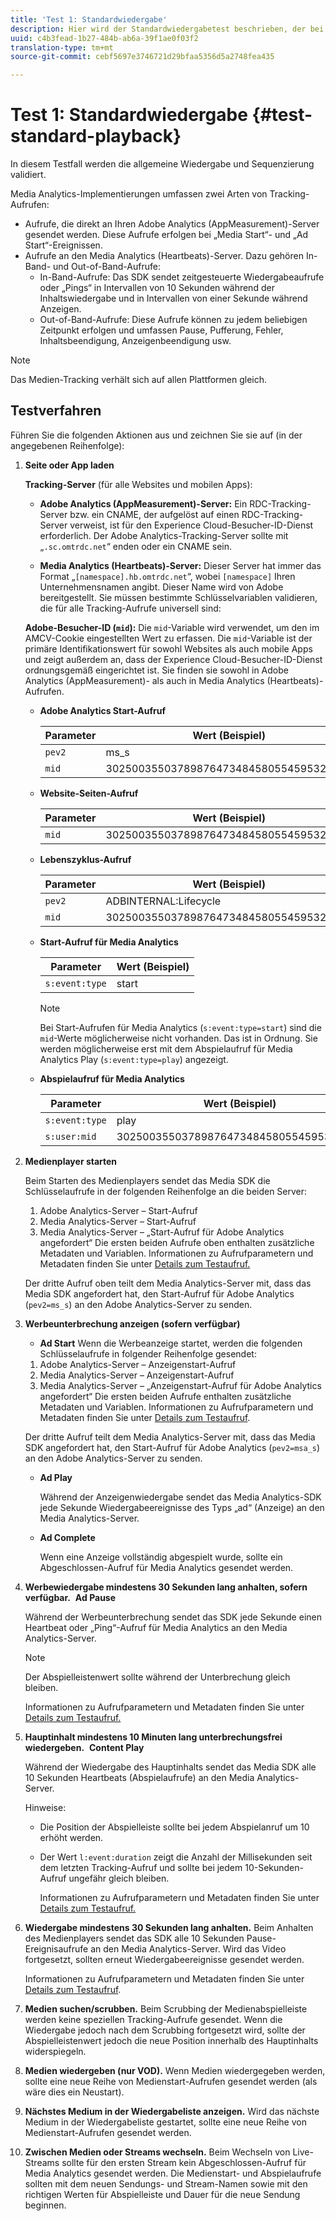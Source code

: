 ```yaml
---
title: 'Test 1: Standardwiedergabe'
description: Hier wird der Standardwiedergabetest beschrieben, der bei der Validierung verwendet wird.
uuid: c4b3fead-1b27-484b-ab6a-39f1ae0f03f2
translation-type: tm+mt
source-git-commit: cebf5697e3746721d29bfaa5356d5a2748fea435

---
```



# Test 1: Standardwiedergabe {#test-standard-playback}

In diesem Testfall werden die allgemeine Wiedergabe und Sequenzierung validiert.

Media Analytics-Implementierungen umfassen zwei Arten von Tracking-Aufrufen:
* Aufrufe, die direkt an Ihren Adobe Analytics (AppMeasurement)-Server gesendet werden. Diese Aufrufe erfolgen bei „Media Start“- und „Ad Start“-Ereignissen.
* Aufrufe an den Media Analytics (Heartbeats)-Server. Dazu gehören In-Band- und Out-of-Band-Aufrufe:
   * In-Band-Aufrufe: Das SDK sendet zeitgesteuerte Wiedergabeaufrufe oder „Pings“ in Intervallen von 10 Sekunden während der Inhaltswiedergabe und in Intervallen von einer Sekunde während Anzeigen.
   * Out-of-Band-Aufrufe: Diese Aufrufe können zu jedem beliebigen Zeitpunkt erfolgen und umfassen Pause, Pufferung, Fehler, Inhaltsbeendigung, Anzeigenbeendigung usw.

>[!NOTE]
>Das Medien-Tracking verhält sich auf allen Plattformen gleich.

## Testverfahren

Führen Sie die folgenden Aktionen aus und zeichnen Sie sie auf (in der angegebenen Reihenfolge):

1. **Seite oder App laden**

   **Tracking-Server** (für alle Websites und mobilen Apps):

   * **Adobe Analytics (AppMeasurement)-Server:** Ein RDC-Tracking-Server bzw. ein CNAME, der aufgelöst auf einen RDC-Tracking-Server verweist, ist für den Experience Cloud-Besucher-ID-Dienst erforderlich. Der Adobe Analytics-Tracking-Server sollte mit „`.sc.omtrdc.net`“ enden oder ein CNAME sein.

   * **Media Analytics (Heartbeats)-Server:** Dieser Server hat immer das Format „`[namespace].hb.omtrdc.net`“, wobei `[namespace]` Ihren Unternehmensnamen angibt. Dieser Name wird von Adobe bereitgestellt.
   Sie müssen bestimmte Schlüsselvariablen validieren, die für alle Tracking-Aufrufe universell sind:

   **Adobe-Besucher-ID (`mid`):** Die `mid`-Variable wird verwendet, um den im AMCV-Cookie eingestellten Wert zu erfassen. Die `mid`-Variable ist der primäre Identifikationswert für sowohl Websites als auch mobile Apps und zeigt außerdem an, dass der Experience Cloud-Besucher-ID-Dienst ordnungsgemäß eingerichtet ist. Sie finden sie sowohl in Adobe Analytics (AppMeasurement)- als auch in Media Analytics (Heartbeats)-Aufrufen.

   * **Adobe Analytics Start-Aufruf**

      | Parameter | Wert (Beispiel) |
      |---|---|
      | `pev2` | ms_s |
      | `mid` | 30250035503789876473484580554595324209 |

   * **Website-Seiten-Aufruf**

      | Parameter | Wert (Beispiel) |
      |---|---|
      | `mid` | 30250035503789876473484580554595324209 |

   * **Lebenszyklus-Aufruf**

      | Parameter | Wert (Beispiel) |
      |---|---|
      | `pev2` | ADBINTERNAL:Lifecycle |
      | `mid` | 30250035503789876473484580554595324209 |

   * **Start-Aufruf für Media Analytics**

      | Parameter | Wert (Beispiel) |
      |---|---|
      | `s:event:type` | start |

      >[!NOTE]
      >
      >Bei Start-Aufrufen für Media Analytics (`s:event:type=start`) sind die `mid`-Werte möglicherweise nicht vorhanden. Das ist in Ordnung. Sie werden möglicherweise erst mit dem Abspielaufruf für Media Analytics Play (`s:event:type=play`) angezeigt.

   * **Abspielaufruf für Media Analytics**

      | Parameter | Wert (Beispiel) |
      |---|---|
      | `s:event:type` | play |
      | `s:user:mid` | 30250035503789876473484580554595324209 |


1. **Medienplayer starten**

   Beim Starten des Medienplayers sendet das Media SDK die Schlüsselaufrufe in der folgenden Reihenfolge an die beiden Server:

   1. Adobe Analytics-Server – Start-Aufruf
   1. Media Analytics-Server – Start-Aufruf
   1. Media Analytics-Server – „Start-Aufruf für Adobe Analytics angefordert“
   Die ersten beiden Aufrufe oben enthalten zusätzliche Metadaten und Variablen. Informationen zu Aufrufparametern und Metadaten finden Sie unter [Details zum Testaufruf.](/help/sdk-implement/validation/test-call-details.md#start-the-media-player)

   Der dritte Aufruf oben teilt dem Media Analytics-Server mit, dass das Media SDK angefordert hat, den Start-Aufruf für Adobe Analytics (`pev2=ms_s`) an den Adobe Analytics-Server zu senden.

1. **Werbeunterbrechung anzeigen (sofern verfügbar)**

   * **Ad Start**
   Wenn die Werbeanzeige startet, werden die folgenden Schlüsselaufrufe in folgender Reihenfolge gesendet:

   1. Adobe Analytics-Server – Anzeigenstart-Aufruf
   1. Media Analytics-Server – Anzeigenstart-Aufruf
   1. Media Analytics-Server – „Anzeigenstart-Aufruf für Adobe Analytics angefordert“
   Die ersten beiden Aufrufe enthalten zusätzliche Metadaten und Variablen. Informationen zu Aufrufparametern und Metadaten finden Sie unter [Details zum Testaufruf](/help/sdk-implement/validation/test-call-details.md#view-ad-playback).

   Der dritte Aufruf teilt dem Media Analytics-Server mit, dass das Media SDK angefordert hat, den Start-Aufruf für Adobe Analytics (`pev2=msa_s`) an den Adobe Analytics-Server zu senden.

   * **Ad Play**

      Während der Anzeigenwiedergabe sendet das Media Analytics-SDK jede Sekunde Wiedergabeereignisse des Typs „ad“ (Anzeige) an den Media Analytics-Server.

   * **Ad Complete**

      Wenn eine Anzeige vollständig abgespielt wurde, sollte ein Abgeschlossen-Aufruf für Media Analytics gesendet werden.



1. **Werbewiedergabe mindestens 30 Sekunden lang anhalten, sofern verfügbar.**  **Ad Pause**

   Während der Werbeunterbrechung sendet das SDK jede Sekunde einen Heartbeat oder „Ping“-Aufruf für Media Analytics an den Media Analytics-Server.

   >[!NOTE]
   >
   >Der Abspielleistenwert sollte während der Unterbrechung gleich bleiben.

   Informationen zu Aufrufparametern und Metadaten finden Sie unter [Details zum Testaufruf.](/help/sdk-implement/validation/test-call-details.md#ma-ad-pause-call)

1. **Hauptinhalt mindestens 10 Minuten lang unterbrechungsfrei wiedergeben.**  **Content Play**

   Während der Wiedergabe des Hauptinhalts sendet das Media SDK alle 10 Sekunden Heartbeats (Abspielaufrufe) an den Media Analytics-Server.

   Hinweise:

   * Die Position der Abspielleiste sollte bei jedem Abspielanruf um 10 erhöht werden.
   * Der Wert `l:event:duration` zeigt die Anzahl der Millisekunden seit dem letzten Tracking-Aufruf und sollte bei jedem 10-Sekunden-Aufruf ungefähr gleich bleiben.

      Informationen zu Aufrufparametern und Metadaten finden Sie unter [Details zum Testaufruf.](/help/sdk-implement/validation/test-call-details.md#play-main-content)

1. **Wiedergabe mindestens 30 Sekunden lang anhalten.** Beim Anhalten des Medienplayers sendet das SDK alle 10 Sekunden Pause-Ereignisaufrufe an den Media Analytics-Server. Wird das Video fortgesetzt, sollten erneut Wiedergabeereignisse gesendet werden.

   Informationen zu Aufrufparametern und Metadaten finden Sie unter [Details zum Testaufruf](/help/sdk-implement/validation/test-call-details.md#pause-main-content).

1. **Medien suchen/scrubben.** Beim Scrubbing der Medienabspielleiste werden keine speziellen Tracking-Aufrufe gesendet. Wenn die Wiedergabe jedoch nach dem Scrubbing fortgesetzt wird, sollte der Abspielleistenwert jedoch die neue Position innerhalb des Hauptinhalts widerspiegeln.

1. **Medien wiedergeben (nur VOD).** Wenn Medien wiedergegeben werden, sollte eine neue Reihe von Medienstart-Aufrufen gesendet werden (als wäre dies ein Neustart).

1. **Nächstes Medium in der Wiedergabeliste anzeigen.** Wird das nächste Medium in der Wiedergabeliste gestartet, sollte eine neue Reihe von Medienstart-Aufrufen gesendet werden.

1. **Zwischen Medien oder Streams wechseln.** Beim Wechseln von Live-Streams sollte für den ersten Stream kein Abgeschlossen-Aufruf für Media Analytics gesendet werden. Die Medienstart- und Abspielaufrufe sollten mit dem neuen Sendungs- und Stream-Namen sowie mit den richtigen Werten für Abspielleiste und Dauer für die neue Sendung beginnen.
